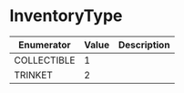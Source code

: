 # InventoryType

| Enumerator | Value | Description |
| - | - | - |
| COLLECTIBLE | 1 |  |
| TRINKET | 2 |  |

